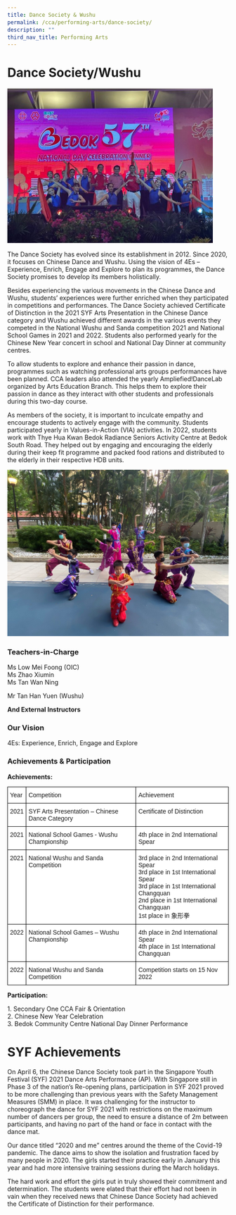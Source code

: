 ```yaml
---
title: Dance Society & Wushu
permalink: /cca/performing-arts/dance-society/
description: ""
third_nav_title: Performing Arts
---
```


Dance Society/Wushu
=============

![](/images/Dance1.jpg)

The Dance Society has evolved since its establishment in 2012. Since 2020, it focuses on Chinese Dance and Wushu. Using the vision of 4Es – Experience, Enrich, Engage and Explore to plan its programmes, the Dance Society promises to develop its members holistically.

Besides experiencing the various movements in the Chinese Dance and Wushu, students’ experiences were further enriched when they participated in competitions and performances. The Dance Society achieved Certificate of Distinction in the 2021 SYF Arts Presentation in the Chinese Dance category and Wushu achieved different awards in the various events they competed in the National Wushu and Sanda competition 2021 and National School Games in 2021 and 2022. Students also performed yearly for the Chinese New Year concert in school and National Day Dinner at community centres.

To allow students to explore and enhance their passion in dance, programmes such as watching professional arts groups performances have been planned. CCA leaders also attended the yearly Ampliefied!DanceLab organized by Arts Education Branch. This helps them to explore their passion in dance as they interact with other students and professionals during this two-day course.

As members of the society, it is important to inculcate empathy and encourage students to actively engage with the community. Students participated yearly in Values-in-Action (VIA) activities. In 2022, students work with Thye Hua Kwan Bedok Radiance Seniors Activity Centre at Bedok South Road. They helped out by engaging and encouraging the elderly during their keep fit programme and packed food rations and distributed to the elderly in their respective HDB units.

![](/images/Dance2.jpg)


### Teachers-in-Charge

Ms Low Mei Foong  (OIC)  
Ms Zhao Xiumin  
Ms Tan Wan Ning

Mr Tan Han Yuen (Wushu)



<b>And External Instructors</b>


### Our Vision

4Es: Experience, Enrich, Engage and Explore   

### Achievements & Participation


<b>Achievements:</b>

<style type="text/css">
.tg  {border-collapse:collapse;border-spacing:0;}
.tg td{border-color:black;border-style:solid;border-width:1px;font-family:Arial, sans-serif;font-size:14px;
  overflow:hidden;padding:10px 5px;word-break:normal;}
.tg th{border-color:black;border-style:solid;border-width:1px;font-family:Arial, sans-serif;font-size:14px;
  font-weight:normal;overflow:hidden;padding:10px 5px;word-break:normal;}
.tg .tg-ktyi{background-color:#FFF;text-align:left;vertical-align:top}
</style>
<table class="tg">
<thead>
  <tr>
    <th class="tg-ktyi">Year</th>
    <th class="tg-ktyi">Competition</th>
    <th class="tg-ktyi">Achievement</th>
  </tr>
</thead>
<tbody>
  <tr>
    <td class="tg-ktyi">2021</td>
    <td class="tg-ktyi">SYF Arts Presentation – Chinese Dance Category</td>
    <td class="tg-ktyi">Certificate of Distinction</td>
  </tr>
  <tr>
    <td class="tg-ktyi">2021</td>
    <td class="tg-ktyi">National School Games  - Wushu Championship</td>
    <td class="tg-ktyi">4th place in 2nd International Spear</td>
  </tr>
  <tr>
    <td class="tg-ktyi">2021</td>
    <td class="tg-ktyi">National Wushu and Sanda Competition</td>
    <td class="tg-ktyi">3rd place in 2nd International Spear<br>3rd place in 1st International Spear<br>3rd place in 1st International Changquan<br>2nd place in 1st International Changquan<br>1st place in 象形拳</td>
  </tr>
  <tr>
    <td class="tg-ktyi">2022</td>
    <td class="tg-ktyi">National School Games – Wushu Championship</td>
    <td class="tg-ktyi">4th place in 2nd International Spear<br>4th place in 1st International Changquan</td>
  </tr>
  <tr>
    <td class="tg-ktyi">2022</td>
    <td class="tg-ktyi">National Wushu and Sanda Competition</td>
    <td class="tg-ktyi">Competition starts on 15 Nov 2022</td>
  </tr>
</tbody>
</table>

<b>Participation:</b>

1\.  Secondary One CCA Fair & Orientation<br>
2\.  Chinese New Year Celebration<br>
3\.  Bedok Community Centre National Day Dinner Performance


SYF Achievements
================

On April 6, the Chinese Dance Society took part in the Singapore Youth Festival (SYF) 2021 Dance Arts Performance (AP). With Singapore still in Phase 3 of the nation’s Re-opening plans, participation in SYF 2021 proved to be more challenging than previous years with the Safety Management Measures (SMM) in place. It was challenging for the instructor to choreograph the dance for SYF 2021 with restrictions on the maximum number of dancers per group, the need to ensure a distance of 2m between participants, and having no part of the hand or face in contact with the dance mat.

Our dance titled “2020 and me” centres around the theme of the Covid-19 pandemic. The dance aims to show the isolation and frustration faced by many people in 2020. The girls started their practice early in January this year and had more intensive training sessions during the March holidays.

The hard work and effort the girls put in truly showed their commitment and determination. The students were elated that their effort had not been in vain when they received news that Chinese Dance Society had achieved the Certificate of Distinction for their performance.